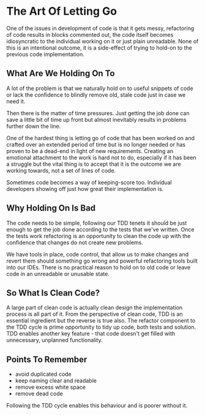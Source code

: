 # The Art Of Letting Go

One of the issues in development of code is that it gets messy, refactoring of
code results in blocks commented out, the code itself becomes idiosyncratic to
the individual working on it or just plain unreadable. None of this is an
intentional outcome, it is a side-effect of trying to hold-on to the previous
code implementation.

## What Are We Holding On To

A lot of the problem is that we naturally hold on to useful snippets of code or
lack the confidence to blindly remove old, stale code just in case we need it.

Then there is the matter of time pressures. Just getting the job done can save
a little bit of time up front but almost inevitably results in problems further
down the line.

One of the hardest thing is letting go of code that has been worked on and
crafted over an extended period of time but is no longer needed or has proven
to be a dead-end in light of new requirements. Creating an emotional attachment
to the work is hard not to do, especially if it has been a struggle but the
vital thing is to accept that it is the outcome we are working towards, not a
set of lines of code.

Sometimes code becomes a way of keeping-score too. Individual developers
showing off just how great their implementation is.

## Why Holding On Is Bad

The code needs to be simple, following our TDD tenets it should be just enough
to get the job done according to the tests that we've written. Once the tests
work refactoring is an opportunity to clean the code up with the confidence
that changes do not create new problems.

We have tools in place, code control, that allow us to make changes and revert
them should something go wrong and powerful refactoring tools built into our
IDEs. There is no practical reason to hold on to old code or leave code in an
unreadable or unusable state.

## So What Is Clean Code?

A large part of clean code is actually clean design the implementation process
is all part of it. From the perspective of clean code, TDD is an essential
ingredient but the reverse is true also. The refactor component to the TDD
cycle is prime opportunity to tidy up code, both tests and solution. TDD enables
another key feature - that code doesn't get filled with unnecessary, unplanned
functionality.

## Points To Remember

  * avoid duplicated code
  * keep naming clear and readable
  * remove excess white space
  * remove dead code

Following the TDD cycle enables this behaviour and is poorer without it.
